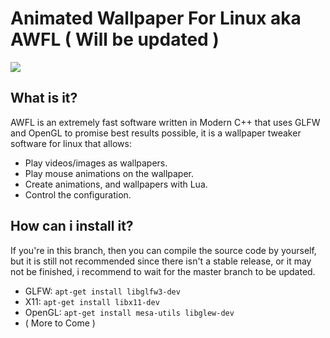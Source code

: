 # Animated Wallpaper For Linux aka AWFL ( Will be updated )
<img src="https://travis-ci.com/therealcain/Animated-Wallpaper-For-Linux.svg">

## What is it?
AWFL is an extremely fast software written in Modern C++ that uses GLFW and OpenGL to promise best results possible, it is a wallpaper tweaker software for linux that allows:
- Play videos/images as wallpapers.
- Play mouse animations on the wallpaper.
- Create animations, and wallpapers with Lua.
- Control the configuration.

## How can i install it?
If you're in this branch, then you can compile the source code by yourself, but it is still not recommended since there isn't a stable release, or it may not be finished, i recommend to wait for the master branch to be updated.

- GLFW:   `apt-get install libglfw3-dev`
- X11:    `apt-get install libx11-dev`
- OpenGL: `apt-get install mesa-utils libglew-dev`
- ( More to Come )
